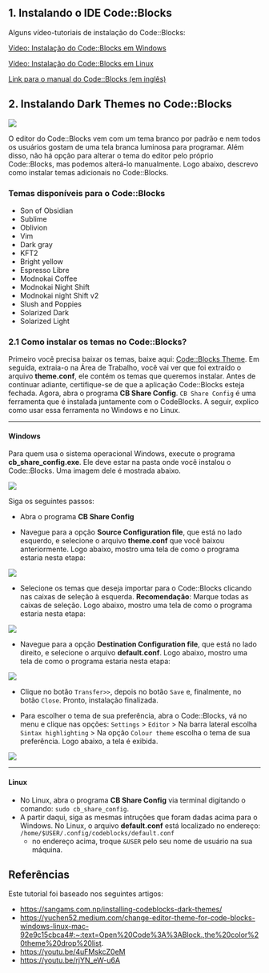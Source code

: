 ## 1. Instalando o IDE Code::Blocks

Alguns vídeo-tutoriais de instalação do Code::Blocks:

[Vídeo: Instalação do Code::Blocks em Windows](https://youtu.be/2P_D1kn7_Q0)

[Vídeo: Instalação do Code::Blocks em Linux](https://youtu.be/z8nshkHY2Cs?t=519)

[Link para o manual do Code::Blocks (em inglês)](https://www.codeblocks.org/docs/manual_codeblocks_en.pdf)

## 2. Instalando Dark Themes no Code::Blocks

![](tela01.png)

O editor do Code::Blocks vem com um tema branco por padrão e nem todos os usuários gostam de uma tela branca luminosa para programar. Além disso, não há opção para alterar o tema do editor pelo próprio Code::Blocks, mas podemos alterá-lo manualmente. Logo abaixo, descrevo como instalar temas adicionais no Code::Blocks.

### Temas disponíveis para o Code::Blocks

- Son of Obsidian
- Sublime
- Oblivion
- Vim
- Dark gray
- KFT2
- Bright yellow
- Espresso Libre
- Modnokai Coffee
- Modnokai Night Shift
- Modnokai night Shift v2
- Slush and Poppies
- Solarized Dark
- Solarized Light

### 2.1 Como instalar os temas no Code::Blocks?

Primeiro você precisa baixar os temas, baixe aqui: [Code::Blocks Theme](https://drive.google.com/open?id=1qj6UpKXokr_QHLrRalMrTcMjsed8vKcI). Em seguida, extraia-o na Área de Trabalho, você vai ver que foi extraído o arquivo **theme.conf**, ele contém os temas que queremos instalar. Antes de continuar adiante, certifique-se de que a aplicação Code::Blocks esteja fechada. Agora, abra o programa **CB Share Config**. `CB Share Config` é uma ferramenta que é instalada juntamente com o CodeBlocks. A seguir, explico como usar essa ferramenta no Windows e no Linux.

---

#### Windows

Para quem usa o sistema operacional Windows, execute o programa **cb_share_config.exe**. Ele deve estar na pasta onde você instalou o Code::Blocks. Uma imagem dele é mostrada abaixo.

![](cb_share.png)

Siga os seguintes passos:

- Abra o programa **CB Share Config**

- Navegue para a opção **Source Configuration file**, que está no lado esquerdo, e selecione o arquivo **theme.conf** que você baixou anteriormente. Logo abaixo, mostro uma tela de como o programa estaria nesta etapa:

![](tela02.png)

- Selecione os temas que deseja importar para o Code::Blocks clicando nas caixas de seleção à esquerda. **Recomendação**: Marque todas as caixas de seleção. Logo abaixo, mostro uma tela de como o programa estaria nesta etapa:

![](tela03.png)

- Navegue para a opção **Destination Configuration file**, que está no lado direito, e selecione o arquivo **default.conf**. Logo abaixo, mostro uma tela de como o programa estaria nesta etapa:

![](tela04.png)

- Clique no botão `Transfer>>`, depois no botão `Save` e, finalmente, no botão `Close`. Pronto, instalação finalizada.

- Para escolher o tema de sua preferência, abra o Code::Blocks, vá no menu e clique nas opções:
`Settings` > `Editor` > Na barra lateral escolha `Sintax highlighting` > Na opção `Colour theme` escolha o tema de sua preferência. Logo abaixo, a tela é exibida.

![](tela05.png)

---

#### Linux

- No Linux, abra o programa **CB Share Config** via terminal digitando o comando: `sudo cb_share_config`. 
- A partir daqui, siga as mesmas intruções que foram dadas acima para o Windows. No Linux, o arquivo **default.conf** está localizado no endereço: `/home/$USER/.config/codeblocks/default.conf`
    - no endereço acima, troque `&USER` pelo seu nome de usuário na sua máquina. 

## Referências

Este tutorial foi baseado nos seguintes artigos:

- https://sangams.com.np/installing-codeblocks-dark-themes/
- https://yuchen52.medium.com/change-editor-theme-for-code-blocks-windows-linux-mac-92e9c15cbca4#:~:text=Open%20Code%3A%3ABlock.,the%20color%20theme%20drop%20list.
- https://youtu.be/4uFMskcZ0eM
- https://youtu.be/rjYN_eW-u6A

